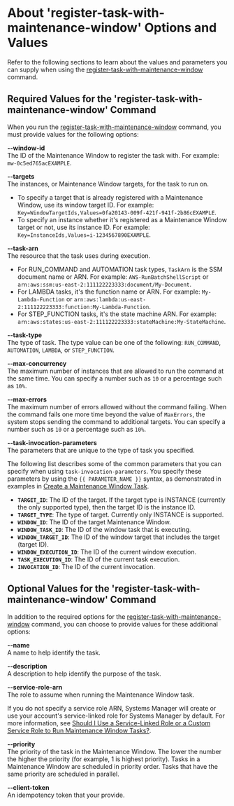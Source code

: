 # About 'register\-task\-with\-maintenance\-window' Options and Values<a name="register-tasks-options"></a>

Refer to the following sections to learn about the values and parameters you can supply when using the [register\-task\-with\-maintenance\-window](https://docs.aws.amazon.com/cli/latest/reference/ssm/register-task-with-maintenance-window.html) command\.

## Required Values for the 'register\-task\-with\-maintenance\-window' Command<a name="register-tasks-options-required"></a>

When you run the [register\-task\-with\-maintenance\-window](https://docs.aws.amazon.com/cli/latest/reference/ssm/register-task-with-maintenance-window.html) command, you must provide values for the following options:

**\-\-window\-id**  
The ID of the Maintenance Window to register the task with\. For example: `mw-0c5ed765acEXAMPLE`\.

**\-\-targets**  
 The instances, or Maintenance Window targets, for the task to run on\.
+ To specify a target that is already registered with a Maintenance Window, use its window target ID\. For example: `Key=WindowTargetIds,Values=0fa20143-009f-421f-941f-2b86cEXAMPLE`\.
+ To specify an instance whether it's registered as a Maintenance Window target or not, use its instance ID\. For example: `Key=InstanceIds,Values=i-1234567890EXAMPLE`\.

**\-\-task\-arn**  
The resource that the task uses during execution\.
+ For RUN\_COMMAND and AUTOMATION task types, `TaskArn` is the SSM document name or ARN\. For example: `AWS-RunBatchShellScript` or `arn:aws:ssm:us-east-2:111122223333:document/My-Document`\.
+ For LAMBDA tasks, it's the function name or ARN\. For example: `My-Lambda-Function` or `arn:aws:lambda:us-east-2:111122223333:function:My-Lambda-Function`\.
+ For STEP\_FUNCTION tasks, it's the state machine ARN\. For example: `arn:aws:states:us-east-2:111122223333:stateMachine:My-StateMachine`\.

**\-\-task\-type**  
The type of task\. The type value can be one of the following: `RUN_COMMAND`, `AUTOMATION`, `LAMBDA`, or `STEP_FUNCTION`\.

**\-\-max\-concurrency**  
The maximum number of instances that are allowed to run the command at the same time\. You can specify a number such as `10` or a percentage such as `10%`\.

**\-\-max\-errors**  
The maximum number of errors allowed without the command failing\. When the command fails one more time beyond the value of `MaxErrors`, the system stops sending the command to additional targets\. You can specify a number such as `10` or a percentage such as `10%`\.

**\-\-task\-invocation\-parameters**  
The parameters that are unique to the type of task you specified\. 

The following list describes some of the common parameters that you can specify when using `task-invocation-parameters`\. You specify these parameters by using the `{{ PARAMETER_NAME }}` syntax, as demonstrated in examples in [Create a Maintenance Window Task](register-tasks-tutorial.md)\.
+ **`TARGET_ID`**: The ID of the target\. If the target type is INSTANCE \(currently the only supported type\), then the target ID is the instance ID\.
+ **`TARGET_TYPE`**: The type of target\. Currently only INSTANCE is supported\.
+ **`WINDOW_ID`**: The ID of the target Maintenance Window\.
+ **`WINDOW_TASK_ID`**: The ID of the window task that is executing\.
+ **`WINDOW_TARGET_ID`**: The ID of the window target that includes the target \(target ID\)\.
+ **`WINDOW_EXECUTION_ID`**: The ID of the current window execution\.
+ **`TASK_EXECUTION_ID`**: The ID of the current task execution\.
+ **`INVOCATION_ID`**: The ID of the current invocation\.

## Optional Values for the 'register\-task\-with\-maintenance\-window' Command<a name="register-tasks-options-optional"></a>

In addition to the required options for the [register\-task\-with\-maintenance\-window](https://docs.aws.amazon.com/cli/latest/reference/ssm/register-task-with-maintenance-window.html) command, you can choose to provide values for these additional options:

**\-\-name**  
A name to help identify the task\.

**\-\-description**  
A description to help identify the purpose of the task\.

**\-\-service\-role\-arn**  
The role to assume when running the Maintenance Window task\.

If you do not specify a service role ARN, Systems Manager will create or use your account's service\-linked role for Systems Manager by default\. For more information, see [Should I Use a Service\-Linked Role or a Custom Service Role to Run Maintenance Window Tasks?](sysman-maintenance-permissions.md#maintenance-window-tasks-service-role)\. 

**\-\-priority**  
The priority of the task in the Maintenance Window\. The lower the number the higher the priority \(for example, 1 is highest priority\)\. Tasks in a Maintenance Window are scheduled in priority order\. Tasks that have the same priority are scheduled in parallel\.

**\-\-client\-token**  
An idempotency token that your provide\.